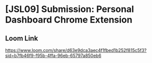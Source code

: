# [JSL09] Submission: Personal Dashboard Chrome Extension
## Loom Link
https://www.loom.com/share/d63e9dca3aec4f1fbed1b252f815c5f3?sid=b7fb46f9-f95b-4ffa-96eb-65797a850eb6





